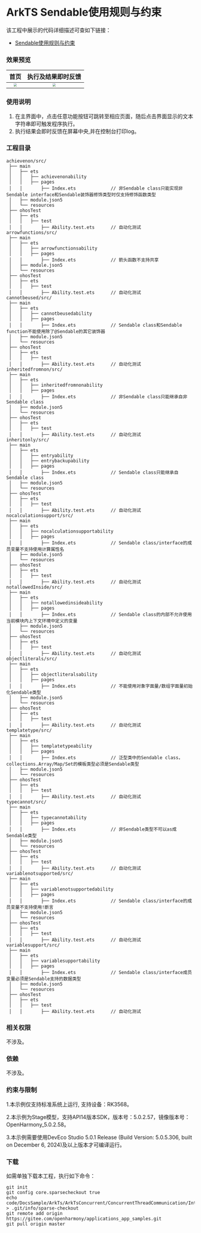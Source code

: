 # ArkTS Sendable使用规则与约束

该工程中展示的代码详细描述可查如下链接：

- [Sendable使用规则与约束](https://docs.openharmony.cn/pages/v5.0/zh-cn/application-dev/arkts-utils/sendable-constraints.md)

### 效果预览

|                                   首页                                    |                            执行及结果即时反馈                             |
| :-----------------------------------------------------------------------: | :-----------------------------------------------------------------------: |
| <img src="./screenshots/RulesAndRestrictions_1.png" style="zoom: 50%;" /> | <img src="./screenshots/RulesAndRestrictions_2.png" style="zoom: 50%;" /> |

### 使用说明

1. 在主界面中，点击任意功能按钮可跳转至相应页面，随后点击界面显示的文本字符串即可触发程序执行。
2. 执行结果会即时反馈在屏幕中央,并在控制台打印log。

### 工程目录

```
achievenon/src/
 ├── main
 │   ├── ets
 │   │   ├── achievenonability
 │   │   ├── pages
 │   │       ├── Index.ets             // 非Sendable class只能实现非Sendable interface和Sendable装饰器修饰类型时仅支持修饰函数类型
 │   ├── module.json5
 │   └── resources
 ├── ohosTest
 │   ├── ets
 │   │   ├── test
 │   │       ├── Ability.test.ets      // 自动化测试
arrowfunctions/src/
 ├── main
 │   ├── ets
 │   │   ├── arrowfunctionsability
 │   │   ├── pages
 │   │       ├── Index.ets             // 箭头函数不支持共享
 │   ├── module.json5
 │   └── resources
 ├── ohosTest
 │   ├── ets
 │   │   ├── test
 │   │       ├── Ability.test.ets      // 自动化测试
cannotbeused/src/
 ├── main
 │   ├── ets
 │   │   ├── cannotbeusedability
 │   │   ├── pages
 │   │       ├── Index.ets             // Sendable class和Sendable function不能使用除了@Sendable的其它装饰器
 │   ├── module.json5
 │   └── resources
 ├── ohosTest
 │   ├── ets
 │   │   ├── test
 │   │       ├── Ability.test.ets      // 自动化测试
inheritedfromnon/src/
 ├── main
 │   ├── ets
 │   │   ├── inheritedfromnonability
 │   │   ├── pages
 │   │       ├── Index.ets             // 非Sendable class只能继承自非Sendable class
 │   ├── module.json5
 │   └── resources
 ├── ohosTest
 │   ├── ets
 │   │   ├── test
 │   │       ├── Ability.test.ets      // 自动化测试
inheritonly/src/
 ├── main
 │   ├── ets
 │   │   ├── entryability
 │   │   ├── entrybackupability
 │   │   ├── pages
 │   │       ├── Index.ets             // Sendable class只能继承自Sendable class
 │   ├── module.json5
 │   └── resources
 ├── ohosTest
 │   ├── ets
 │   │   ├── test
 │   │       ├── Ability.test.ets      // 自动化测试
nocalculationsupport/src/
 ├── main
 │   ├── ets
 │   │   ├── nocalculationsupportability
 │   │   ├── pages
 │   │       ├── Index.ets             // Sendable class/interface的成员变量不支持使用计算属性名
 │   ├── module.json5
 │   └── resources
 ├── ohosTest
 │   ├── ets
 │   │   ├── test
 │   │       ├── Ability.test.ets      // 自动化测试
notallowedInside/src/
 ├── main
 │   ├── ets
 │   │   ├── notallowedinsideability
 │   │   ├── pages
 │   │       ├── Index.ets             // Sendable class的内部不允许使用当前模块内上下文环境中定义的变量
 │   ├── module.json5
 │   └── resources
 ├── ohosTest
 │   ├── ets
 │   │   ├── test
 │   │       ├── Ability.test.ets      // 自动化测试
objectliterals/src/
 ├── main
 │   ├── ets
 │   │   ├── objectliteralsability
 │   │   ├── pages
 │   │       ├── Index.ets             // 不能使用对象字面量/数组字面量初始化Sendable类型
 │   ├── module.json5
 │   └── resources
 ├── ohosTest
 │   ├── ets
 │   │   ├── test
 │   │       ├── Ability.test.ets      // 自动化测试
templatetype/src/
 ├── main
 │   ├── ets
 │   │   ├── templatetypeability
 │   │   ├── pages
 │   │       ├── Index.ets             // 泛型类中的Sendable class，collections.Array/Map/Set的模板类型必须是Sendable类型
 │   ├── module.json5
 │   └── resources
 ├── ohosTest
 │   ├── ets
 │   │   ├── test
 │   │       ├── Ability.test.ets      // 自动化测试
typecannot/src/
 ├── main
 │   ├── ets
 │   │   ├── typecannotability
 │   │   ├── pages
 │   │       ├── Index.ets             // 非Sendable类型不可以as成Sendable类型
 │   ├── module.json5
 │   └── resources
 ├── ohosTest
 │   ├── ets
 │   │   ├── test
 │   │       ├── Ability.test.ets      // 自动化测试
variablenotsupported/src/
 ├── main
 │   ├── ets
 │   │   ├── variablenotsupportedability
 │   │   ├── pages
 │   │       ├── Index.ets             // Sendable class/interface的成员变量不支持使用!断言
 │   ├── module.json5
 │   └── resources
 ├── ohosTest
 │   ├── ets
 │   │   ├── test
 │   │       ├── Ability.test.ets      // 自动化测试
variablesupport/src/
 ├── main
 │   ├── ets
 │   │   ├── variablesupportability
 │   │   ├── pages
 │   │       ├── Index.ets             // Sendable class/interface成员变量必须是Sendable支持的数据类型
 │   ├── module.json5
 │   └── resources
 ├── ohosTest
 │   ├── ets
 │   │   ├── test
 │   │       ├── Ability.test.ets      // 自动化测试
```

### 相关权限

不涉及。

### 依赖

不涉及。

### 约束与限制

1.本示例仅支持标准系统上运行, 支持设备：RK3568。

2.本示例为Stage模型，支持API14版本SDK，版本号：5.0.2.57，镜像版本号：OpenHarmony_5.0.2.58。

3.本示例需要使用DevEco Studio 5.0.1 Release (Build Version: 5.0.5.306, built on December 6, 2024)及以上版本才可编译运行。

### 下载

如需单独下载本工程，执行如下命令：

```
git init
git config core.sparsecheckout true
echo code/DocsSample/ArkTs/ArkTsConcurrent/ConcurrentThreadCommunication/InterThreadCommunicationObjects/SendableObject/RulesAndRestrictions > .git/info/sparse-checkout
git remote add origin https://gitee.com/openharmony/applications_app_samples.git
git pull origin master
```
